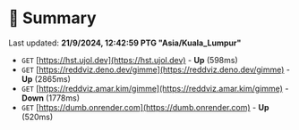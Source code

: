 # 📖 Summary
Last updated: **21/9/2024, 12:42:59 PTG "Asia/Kuala_Lumpur"**

- `GET` [https://hst.ujol.dev](https://hst.ujol.dev) - **Up** (598ms)
- `GET` [https://reddviz.deno.dev/gimme](https://reddviz.deno.dev/gimme) - **Up** (2865ms)
- `GET` [https://reddviz.amar.kim/gimme](https://reddviz.amar.kim/gimme) - **Down** (1778ms)
- `GET` [https://dumb.onrender.com](https://dumb.onrender.com) - **Up** (520ms)
